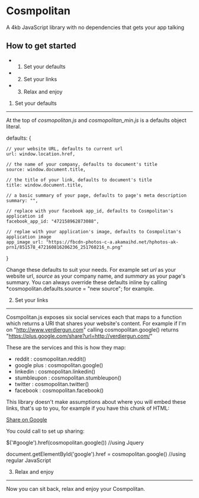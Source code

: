 Cosmpolitan
==============
A 4kb JavaScript library with no dependencies that gets your app talking

How to get started
--------------

- 1. Set your defaults
- 2. Set your links
- 3. Relax and enjoy

1. Set your defaults
--------------
At the top of *cosmopolitan.js* and *cosmopolitan_min.js* is a defaults object literal.

  defaults: {
    
    // your website URL, defaults to current url
    url: window.location.href,
    
    // the name of your company, defaults to document's title
    source: window.document.title,
    
    // the title of your link, defaults to document's title
    title: window.document.title,
    
    // a basic summary of your page, defaults to page's meta description
    summary: "",
    
    // replace with your facebook app_id, defaults to Cosmpolitan's application id
    facebook_app_id: "472158962873088", 
    
    // replae with your application's image, defaults to Cosmpolitan's application image
    app_image_url: "https://fbcdn-photos-c-a.akamaihd.net/hphotos-ak-prn1/851578_472160816206236_251760216_n.png"
  }

  Change these defaults to suit your needs. For example set *url* as your website url, *source* as your company name, and *summary* as your page's summary. You can always override these defaults inline by calling *cosmopolitan.defaults.source = "new source"; for example.
  
2. Set your links
--------------

Cosmpolitan.js exposes six social services each that maps to a function which returns a URl that shares your website's content. For example if I'm on "http://www.verdiergun.com" calling cosmopolitan.google() returns "https://plus.google.com/share?url=http://verdiergun.com/"

These are the services and this is how they map:

- reddit      : cosmopolitan.reddit()
- google plus : cosmopolitan.google()
- linkedin    : cosmopolitan.linkedin()
- stumbleupon : cosmopolitan.stumbleupon()
- twitter     : cosmopolitan.twitter()
- facebook    : cosmopolitan.facebook()

This library doesn't make assumptions about where you will embed these links, that's up to you, for example if you have this chunk of HTML:

<a href="" id="google">Share on Google</a>

You could call to set up sharing:

  $('#google').href(cosmopolitan.google()) //using Jquery
  
  document.getElementById('google').href = cosmopolitan.google() //using regular JavaScript
  
  
3. Relax and enjoy
--------------

Now you can sit back, relax and enjoy your Cosmpolitan. 
  


  



